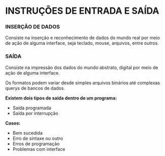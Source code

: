 # INSTRUÇÕES DE ENTRADA E SAÍDA



### INSERÇÃO DE DADOS

Consiste na inserção e reconhecimento de dados do mundo real por meio de ação de alguma interface, seja teclado, mouse, arquivos, entre outros. 



### SAÍDA

Consiste na impressão dos dados do mundo abstrato, digital por meio de ação de alguma interface. 

Os formatos podem variar desde simples arquivos binários até complexas querys de bancos de dados.



**Existem dois tipos de saída dentro de um programa:**

- Saída programada
- Saída por interrupção 



**Casos:**

- Bem sucedida
- Erro de sintaxe ou outro
- Erros de programação
- Problemas com interface